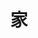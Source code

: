 ---
home: true
layout: Blog

title: 家
icon: home

heroImage: false
heroText: 问曰：明日复明日？
bgImage: /star.jpg
tagline:  答曰：莫等闲。TODO Means No Do.
heroFullScreen: true

projects:
  - icon: project
    name: 一生之道
    desc: 记录一辈子在工作、学习、生活中的阅读、思考与笔记。
    link: /dao/

  - icon: link
    name: 我的书签
    desc: 多年精选、收藏的浏览器书签。
    link: /tool/bookmark

  - icon: search
    name: 聚合搜索
    desc: N个搜索引擎聚合到1个搜索框里。
    link: /tool/search-nav.html
---